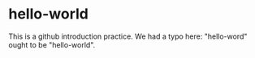 # hello-world
This is a github introduction practice.
We had a typo here: "hello-word" ought to be "hello-world". 
